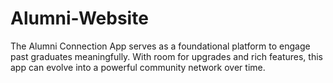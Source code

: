 # Alumni-Website
The Alumni Connection App serves as a foundational platform to engage past graduates  meaningfully. With room for upgrades and rich features, this app can evolve into a powerful  community network over time.
